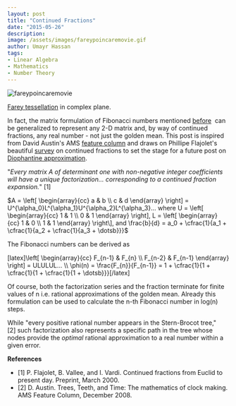 ```yaml
---
layout: post
title: "Continued Fractions"
date: "2015-05-26"
description:
image: /assets/images/fareypoincaremovie.gif
author: Umayr Hassan
tags:
- Linear Algebra
- Mathematics
- Number Theory
---
```


![fareypoincaremovie](https://umayrh.files.wordpress.com/2015/05/fareypoincaremovie.gif) 

[Farey tessellation](http://www-bcf.usc.edu/~fbonahon/STML49/FareyFord.html) in complex plane.

In fact, the matrix formulation of Fibonacci numbers mentioned 
[before](https://umayrh.wordpress.com/2014/08/08/jiri-matousek-miniatures-fibonacci-numbers/ "Fibonacci Numbers") 
can be generalized to represent any 2-D matrix and, by way of continued fractions, any real number - not 
just the golden mean. This post is inspired from David Austin's AMS 
[feature column](http://www.ams.org/samplings/feature-column/fcarc-stern-brocot) and draws on Phillipe Flajolet's 
beautiful [survey](http://www.lix.polytechnique.fr/Labo/Ilan.Vardi/continued_fractions.ps) on continued fractions 
to set the stage for a future post on [Diophantine approximation](http://en.wikipedia.org/wiki/Diophantine_approximation).

"_Every matrix A of determinant one with non-negative integer coefficients will have a unique factorization...
corresponding to a continued fraction expansion._" [1]

$A = \left[ \begin{array}{cc} a & b \\ c & d \end{array} \right] = U^{\alpha_0}L^{\alpha_1}U^{\alpha_2}L^{\alpha_3}... where U = \left[ \begin{array}{cc} 1 & 1 \\ 0 & 1 \end{array} \right], L = \left[ \begin{array}{cc} 1 & 0 \\ 1 & 1 \end{array} \right\], and \frac{b}{d} = a_0 + \cfrac{1}{a_1 + \cfrac{1}{a_2 + \cfrac{1}{a_3 + \dotsb}}}$

The Fibonacci numbers can be derived as

\[latex\]\\left\[ \\begin{array}{cc} F\_{n-1} & F\_{n} \\\\ F\_{n-2} & F\_{n-1} \\end{array} \\right\] = ULULUL... \\\\ \\phi(n) = \\frac{F\_{n}}{F\_{n-1}} = 1 + \\cfrac{1}{1 + \\cfrac{1}{1 + \\cfrac{1}{1 + \\dotsb}}}\[/latex\]

Of course, both the factorization series and the fraction terminate for finite values of n i.e. rational approximations 
of the golden mean. Already this formulation can be used to calculate the n-th Fibonacci number in log(n) steps.

While "every positive rational number appears in the Stern-Brocot tree," \[2\] such factorization also represents a 
specific path in the tree whose nodes provide the _optimal_ rational approximation to a real number within a given error.

**References**

* [1] P. Flajolet, B. Vallee, and I. Vardi. Continued fractions from Euclid to present day. Preprint, March 2000. 
* [2] D. Austin. Trees, Teeth, and Time: The mathematics of clock making. AMS Feature Column, December 2008.
